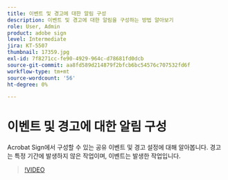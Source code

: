 ```yaml
---
title: 이벤트 및 경고에 대한 알림 구성
description: 이벤트 및 경고에 대한 알림을 구성하는 방법 알아보기
role: User, Admin
product: adobe sign
level: Intermediate
jira: KT-5507
thumbnail: 17359.jpg
exl-id: 7f8271cc-fe90-4929-964c-d78681fd0dcb
source-git-commit: aa8fd589d214879f2bfcb6bc54576c707532fd6f
workflow-type: tm+mt
source-wordcount: '56'
ht-degree: 0%

---
```


# 이벤트 및 경고에 대한 알림 구성

Acrobat Sign에서 구성할 수 있는 공유 이벤트 및 경고 설정에 대해 알아봅니다. 경고는 특정 기간에 발생하지 않은 작업이며, 이벤트는 발생한 작업입니다.

>[!VIDEO](https://video.tv.adobe.com/v/343589?quality=12&learn=on&hidetitle=true)
